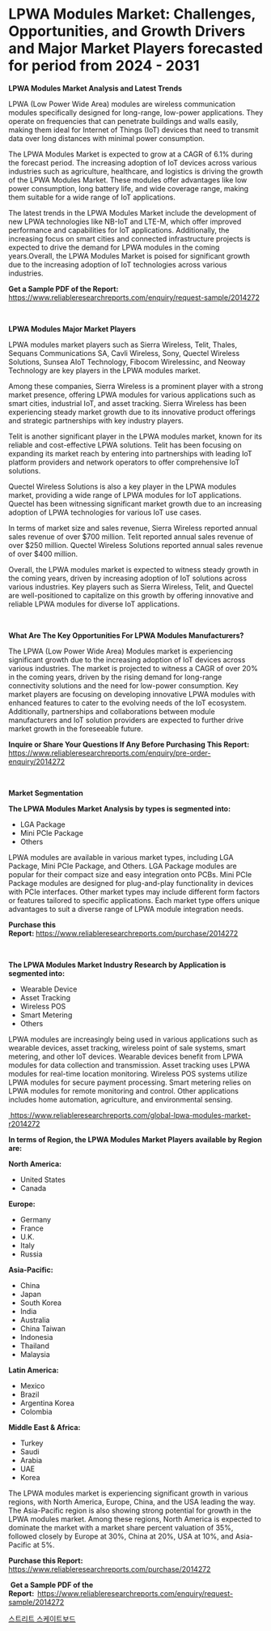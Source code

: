 <p><h1>LPWA Modules Market: Challenges, Opportunities, and Growth Drivers and Major Market Players forecasted for period from 2024 - 2031</h1></p><p><strong>LPWA Modules Market Analysis and Latest Trends</strong></p>
<p><p>LPWA (Low Power Wide Area) modules are wireless communication modules specifically designed for long-range, low-power applications. They operate on frequencies that can penetrate buildings and walls easily, making them ideal for Internet of Things (IoT) devices that need to transmit data over long distances with minimal power consumption.</p><p>The LPWA Modules Market is expected to grow at a CAGR of 6.1% during the forecast period. The increasing adoption of IoT devices across various industries such as agriculture, healthcare, and logistics is driving the growth of the LPWA Modules Market. These modules offer advantages like low power consumption, long battery life, and wide coverage range, making them suitable for a wide range of IoT applications.</p><p>The latest trends in the LPWA Modules Market include the development of new LPWA technologies like NB-IoT and LTE-M, which offer improved performance and capabilities for IoT applications. Additionally, the increasing focus on smart cities and connected infrastructure projects is expected to drive the demand for LPWA modules in the coming years.Overall, the LPWA Modules Market is poised for significant growth due to the increasing adoption of IoT technologies across various industries.</p></p>
<p><strong>Get a Sample PDF of the Report:&nbsp;</strong> <a href="https://www.reliableresearchreports.com/enquiry/request-sample/2014272">https://www.reliableresearchreports.com/enquiry/request-sample/2014272</a></p>
<p>&nbsp;</p>
<p><strong>LPWA Modules Major Market Players</strong></p>
<p><p>LPWA modules market players such as Sierra Wireless, Telit, Thales, Sequans Communications SA, Cavli Wireless, Sony, Quectel Wireless Solutions, Sunsea AIoT Technology, Fibocom Wirelessinc, and Neoway Technology are key players in the LPWA modules market.</p><p>Among these companies, Sierra Wireless is a prominent player with a strong market presence, offering LPWA modules for various applications such as smart cities, industrial IoT, and asset tracking. Sierra Wireless has been experiencing steady market growth due to its innovative product offerings and strategic partnerships with key industry players.</p><p>Telit is another significant player in the LPWA modules market, known for its reliable and cost-effective LPWA solutions. Telit has been focusing on expanding its market reach by entering into partnerships with leading IoT platform providers and network operators to offer comprehensive IoT solutions.</p><p>Quectel Wireless Solutions is also a key player in the LPWA modules market, providing a wide range of LPWA modules for IoT applications. Quectel has been witnessing significant market growth due to an increasing adoption of LPWA technologies for various IoT use cases.</p><p>In terms of market size and sales revenue, Sierra Wireless reported annual sales revenue of over $700 million. Telit reported annual sales revenue of over $250 million. Quectel Wireless Solutions reported annual sales revenue of over $400 million.</p><p>Overall, the LPWA modules market is expected to witness steady growth in the coming years, driven by increasing adoption of IoT solutions across various industries. Key players such as Sierra Wireless, Telit, and Quectel are well-positioned to capitalize on this growth by offering innovative and reliable LPWA modules for diverse IoT applications.</p></p>
<p>&nbsp;</p>
<p><strong>What Are The Key Opportunities For LPWA Modules Manufacturers?</strong></p>
<p><p>The LPWA (Low Power Wide Area) Modules market is experiencing significant growth due to the increasing adoption of IoT devices across various industries. The market is projected to witness a CAGR of over 20% in the coming years, driven by the rising demand for long-range connectivity solutions and the need for low-power consumption. Key market players are focusing on developing innovative LPWA modules with enhanced features to cater to the evolving needs of the IoT ecosystem. Additionally, partnerships and collaborations between module manufacturers and IoT solution providers are expected to further drive market growth in the foreseeable future.</p></p>
<p><strong>Inquire or Share Your Questions If Any Before Purchasing This Report:</strong> <a href="https://www.reliableresearchreports.com/enquiry/pre-order-enquiry/2014272">https://www.reliableresearchreports.com/enquiry/pre-order-enquiry/2014272</a></p>
<p>&nbsp;</p>
<p><strong>Market Segmentation</strong></p>
<p><strong>The LPWA Modules Market Analysis by types is segmented into:</strong></p>
<p><ul><li>LGA Package</li><li>Mini PCIe Package</li><li>Others</li></ul></p>
<p><p>LPWA modules are available in various market types, including LGA Package, Mini PCIe Package, and Others. LGA Package modules are popular for their compact size and easy integration onto PCBs. Mini PCIe Package modules are designed for plug-and-play functionality in devices with PCIe interfaces. Other market types may include different form factors or features tailored to specific applications. Each market type offers unique advantages to suit a diverse range of LPWA module integration needs.</p></p>
<p><strong>Purchase this Report:&nbsp;</strong><a href="https://www.reliableresearchreports.com/purchase/2014272">https://www.reliableresearchreports.com/purchase/2014272</a></p>
<p>&nbsp;</p>
<p><strong>The LPWA Modules Market Industry Research by Application is segmented into:</strong></p>
<p><ul><li>Wearable Device</li><li>Asset Tracking</li><li>Wireless POS</li><li>Smart Metering</li><li>Others</li></ul></p>
<p><p>LPWA modules are increasingly being used in various applications such as wearable devices, asset tracking, wireless point of sale systems, smart metering, and other IoT devices. Wearable devices benefit from LPWA modules for data collection and transmission. Asset tracking uses LPWA modules for real-time location monitoring. Wireless POS systems utilize LPWA modules for secure payment processing. Smart metering relies on LPWA modules for remote monitoring and control. Other applications includes home automation, agriculture, and environmental sensing.</p></p>
<p><a href="https://www.reliableresearchreports.com/global-lpwa-modules-market-r2014272">&nbsp;https://www.reliableresearchreports.com/global-lpwa-modules-market-r2014272</a></p>
<p><strong>In terms of Region, the LPWA Modules Market Players available by Region are:</strong></p>
<p>
    <p> <strong> North America: </strong>
        <ul>
            <li>United States</li>
            <li>Canada</li>
        </ul>
        </p> 
    <p> <strong> Europe: </strong>
        <ul>
            <li>Germany</li>
            <li>France</li>
            <li>U.K.</li>
            <li>Italy</li>
            <li>Russia</li>
        </ul>
        </p> 
    <p> <strong> Asia-Pacific: </strong>
        <ul>
            <li>China</li>
            <li>Japan</li>
            <li>South Korea</li>
            <li>India</li>
            <li>Australia</li>
            <li>China Taiwan</li>
            <li>Indonesia</li>
            <li>Thailand</li>
            <li>Malaysia</li>
        </ul>
        </p> 
    <p> <strong> Latin America: </strong>
        <ul>
            <li>Mexico</li>
            <li>Brazil</li>
            <li>Argentina Korea</li>
            <li>Colombia</li>
        </ul>
        </p> 
    <p> <strong> Middle East & Africa: </strong>
        <ul>
            <li>Turkey</li>
            <li>Saudi</li>
            <li>Arabia</li>
            <li>UAE</li>
            <li>Korea</li>
        </ul>
    </p>
    </p>
<p><p>The LPWA modules market is experiencing significant growth in various regions, with North America, Europe, China, and the USA leading the way. The Asia-Pacific region is also showing strong potential for growth in the LPWA modules market. Among these regions, North America is expected to dominate the market with a market share percent valuation of 35%, followed closely by Europe at 30%, China at 20%, USA at 10%, and Asia-Pacific at 5%.</p></p>
<p><strong>Purchase this Report: </strong><a href="https://www.reliableresearchreports.com/purchase/2014272">https://www.reliableresearchreports.com/purchase/2014272</a></p>
<p>&nbsp;<strong>Get a Sample PDF of the Report:&nbsp;&nbsp;</strong><a href="https://www.reliableresearchreports.com/enquiry/request-sample/2014272">https://www.reliableresearchreports.com/enquiry/request-sample/2014272</a></p>
<p><strong></strong></p>
<p><p><a href="https://github.com/jntpkh496620/Market-Research-Report-List-1/blob/main/921206418673.md">스트리트 스케이트보드</a></p></p>